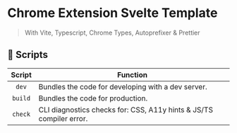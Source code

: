 # Chrome Extension Svelte Template

> With Vite, Typescript, Chrome Types, Autoprefixer & Prettier

## 🤖 Scripts

| Script  | Function                                                            |
| :-----: | ------------------------------------------------------------------- |
|  `dev`  | Bundles the code for developing with a dev server.                  |
| `build` | Bundles the code for production.                                    |
| `check` | CLI diagnostics checks for: CSS, A11y hints & JS/TS compiler error. |
